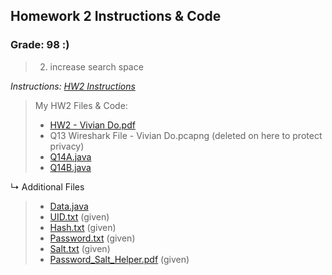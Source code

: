 ## Homework 2 Instructions & Code

### Grade: 98 :)
>2) increase search space

*Instructions: [HW2 Instructions](https://github.com/odnaiviv/CSC-4222/blob/main/HW2/HW2.pdf)*

>My HW2 Files & Code: 
>* [HW2 - Vivian Do.pdf](https://github.com/odnaiviv/CSC-4222/blob/main/HW2/HW2%20-%20Vivian%20Do.pdf)
>* Q13 Wireshark File - Vivian Do.pcapng (deleted on here to protect privacy)
>* [Q14A.java](https://github.com/odnaiviv/CSC-4222/blob/main/HW2/Q14A.java)
>* [Q14B.java](https://github.com/odnaiviv/CSC-4222/blob/main/HW2/Q14B.java)

↳ Additional Files
>* [Data.java](https://github.com/odnaiviv/CSC-4222/blob/main/HW2/Data.java)
>* [UID.txt](https://github.com/odnaiviv/CSC-4222/blob/main/HW2/UID.txt) (given)
>* [Hash.txt](https://github.com/odnaiviv/CSC-4222/blob/main/HW2/Hash.txt) (given)
>* [Password.txt](https://github.com/odnaiviv/CSC-4222/blob/main/HW2/Password.txt) (given)
>* [Salt.txt](https://github.com/odnaiviv/CSC-4222/blob/main/HW2/Salt.txt) (given)
>* [Password_Salt_Helper.pdf](https://github.com/odnaiviv/CSC-4222/blob/main/HW2/Password_Salt_Helper.pdf) (given)
